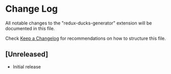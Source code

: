 # Change Log

All notable changes to the "redux-ducks-generator" extension will be documented in this file.

Check [Keep a Changelog](http://keepachangelog.com/) for recommendations on how to structure this file.

## [Unreleased]

- Initial release